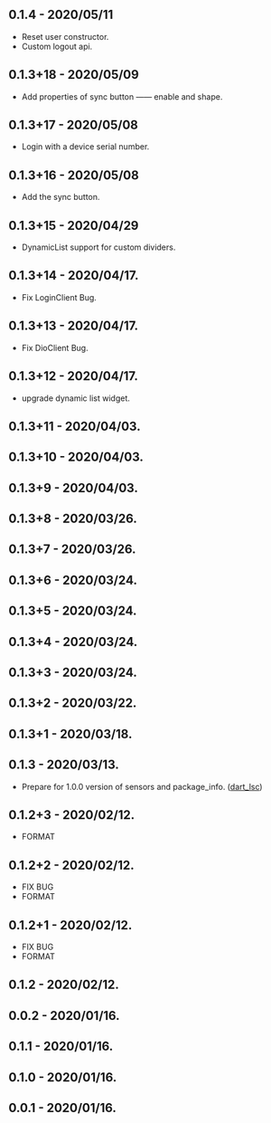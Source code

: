 ## 0.1.4 - 2020/05/11

* Reset user constructor.
* Custom logout api.

## 0.1.3+18 - 2020/05/09

* Add properties of sync button —— enable and shape.

## 0.1.3+17 - 2020/05/08

* Login with a device serial number.

## 0.1.3+16 - 2020/05/08

* Add the sync button.

## 0.1.3+15 - 2020/04/29 

* DynamicList support for custom dividers.

## 0.1.3+14 - 2020/04/17.

* Fix LoginClient Bug.

## 0.1.3+13 - 2020/04/17.

* Fix DioClient Bug.

## 0.1.3+12 - 2020/04/17.

* upgrade dynamic list widget.

## 0.1.3+11 - 2020/04/03.
## 0.1.3+10 - 2020/04/03.
## 0.1.3+9 - 2020/04/03.
## 0.1.3+8 - 2020/03/26.
## 0.1.3+7 - 2020/03/26.
## 0.1.3+6 - 2020/03/24.
## 0.1.3+5 - 2020/03/24.
## 0.1.3+4 - 2020/03/24.
## 0.1.3+3 - 2020/03/24.
## 0.1.3+2 - 2020/03/22.
## 0.1.3+1 - 2020/03/18.
## 0.1.3 - 2020/03/13.

* Prepare for 1.0.0 version of sensors and package_info. ([dart_lsc](http://github.com/amirh/dart_lsc))

## 0.1.2+3 - 2020/02/12.
 - FORMAT
## 0.1.2+2 - 2020/02/12.
 - FIX BUG
 - FORMAT
## 0.1.2+1 - 2020/02/12.
 - FIX BUG
 - FORMAT
## 0.1.2 - 2020/02/12.
## 0.0.2 - 2020/01/16.
## 0.1.1 - 2020/01/16.
## 0.1.0 - 2020/01/16.
## 0.0.1 - 2020/01/16.
